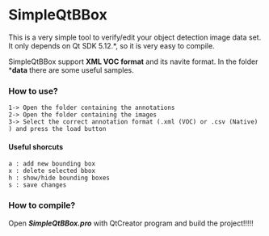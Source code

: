 # SimpleQtBBox
This is a very simple tool to verify/edit your object detection image data set. It only depends on Qt SDK 5.12.*, so it is very easy to compile.

SimpleQtBBox support **XML VOC format** and its navite format. In the folder ***data** there are some useful samples.


###  How to use?
    
    1-> Open the folder containing the annotations 
    2-> Open the folder containing the images 
    3-> Select the correct annotation format (.xml (VOC) or .csv (Native) ) and press the load button

#### Useful shorcuts

    a : add new bounding box
    x : delete selected bbox 
    h : show/hide bounding boxes 
    s : save changes  
  
### How to compile?

Open ***SimpleQtBBox.pro*** with QtCreator program and build the project!!!!!




